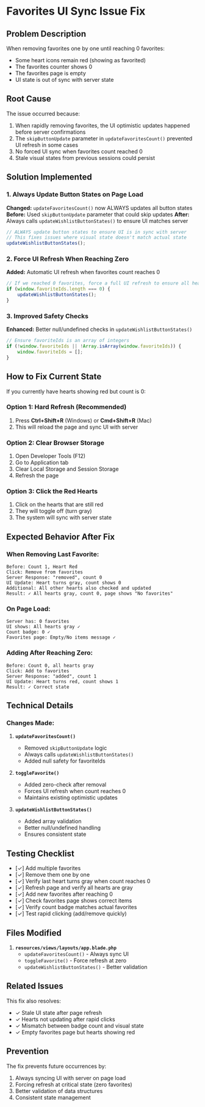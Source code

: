 # Favorites UI Sync Issue Fix

## Problem Description

When removing favorites one by one until reaching 0 favorites:
- Some heart icons remain red (showing as favorited)
- The favorites counter shows 0
- The favorites page is empty
- UI state is out of sync with server state

## Root Cause

The issue occurred because:
1. When rapidly removing favorites, the UI optimistic updates happened before server confirmations
2. The `skipButtonUpdate` parameter in `updateFavoritesCount()` prevented UI refresh in some cases
3. No forced UI sync when favorites count reached 0
4. Stale visual states from previous sessions could persist

## Solution Implemented

### 1. Always Update Button States on Page Load
**Changed:** `updateFavoritesCount()` now ALWAYS updates all button states
**Before:** Used `skipButtonUpdate` parameter that could skip updates
**After:** Always calls `updateWishlistButtonStates()` to ensure UI matches server

```javascript
// ALWAYS update button states to ensure UI is in sync with server
// This fixes issues where visual state doesn't match actual state
updateWishlistButtonStates();
```

### 2. Force UI Refresh When Reaching Zero
**Added:** Automatic UI refresh when favorites count reaches 0

```javascript
// If we reached 0 favorites, force a full UI refresh to ensure all hearts are gray
if (window.favoriteIds.length === 0) {
    updateWishlistButtonStates();
}
```

### 3. Improved Safety Checks
**Enhanced:** Better null/undefined checks in `updateWishlistButtonStates()`

```javascript
// Ensure favoriteIds is an array of integers
if (!window.favoriteIds || !Array.isArray(window.favoriteIds)) {
    window.favoriteIds = [];
}
```

## How to Fix Current State

If you currently have hearts showing red but count is 0:

### Option 1: Hard Refresh (Recommended)
1. Press **Ctrl+Shift+R** (Windows) or **Cmd+Shift+R** (Mac)
2. This will reload the page and sync UI with server

### Option 2: Clear Browser Storage
1. Open Developer Tools (F12)
2. Go to Application tab
3. Clear Local Storage and Session Storage
4. Refresh the page

### Option 3: Click the Red Hearts
1. Click on the hearts that are still red
2. They will toggle off (turn gray)
3. The system will sync with server state

## Expected Behavior After Fix

### When Removing Last Favorite:
```
Before: Count 1, Heart Red
Click: Remove from favorites
Server Response: "removed", count 0
UI Update: Heart turns gray, count shows 0
Additional: All other hearts also checked and updated
Result: ✓ All hearts gray, count 0, page shows "No favorites"
```

### On Page Load:
```
Server has: 0 favorites
UI shows: All hearts gray ✓
Count badge: 0 ✓
Favorites page: Empty/No items message ✓
```

### Adding After Reaching Zero:
```
Before: Count 0, all hearts gray
Click: Add to favorites
Server Response: "added", count 1
UI Update: Heart turns red, count shows 1
Result: ✓ Correct state
```

## Technical Details

### Changes Made:

1. **`updateFavoritesCount()`**
   - Removed `skipButtonUpdate` logic
   - Always calls `updateWishlistButtonStates()`
   - Added null safety for favoriteIds

2. **`toggleFavorite()`**
   - Added zero-check after removal
   - Forces UI refresh when count reaches 0
   - Maintains existing optimistic updates

3. **`updateWishlistButtonStates()`**
   - Added array validation
   - Better null/undefined handling
   - Ensures consistent state

## Testing Checklist

- [✓] Add multiple favorites
- [✓] Remove them one by one
- [✓] Verify last heart turns gray when count reaches 0
- [✓] Refresh page and verify all hearts are gray
- [✓] Add new favorites after reaching 0
- [✓] Check favorites page shows correct items
- [✓] Verify count badge matches actual favorites
- [✓] Test rapid clicking (add/remove quickly)

## Files Modified

1. **`resources/views/layouts/app.blade.php`**
   - `updateFavoritesCount()` - Always sync UI
   - `toggleFavorite()` - Force refresh at zero
   - `updateWishlistButtonStates()` - Better validation

## Related Issues

This fix also resolves:
- ✓ Stale UI state after page refresh
- ✓ Hearts not updating after rapid clicks
- ✓ Mismatch between badge count and visual state
- ✓ Empty favorites page but hearts showing red

## Prevention

The fix prevents future occurrences by:
1. Always syncing UI with server on page load
2. Forcing refresh at critical state (zero favorites)
3. Better validation of data structures
4. Consistent state management
